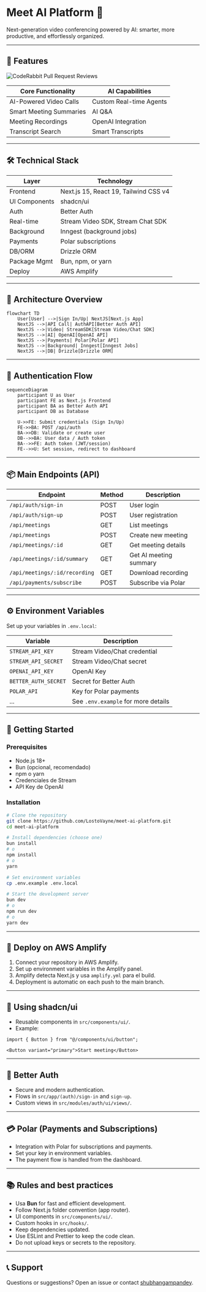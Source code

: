 
# Meet AI Platform 🚀

Next-generation video conferencing powered by AI: smarter, more productive, and effortlessly organized.

---

## 🌟 Features

![CodeRabbit Pull Request Reviews](https://img.shields.io/coderabbit/prs/github/Lostovayne/meet-ai-platform?utm_source=oss&utm_medium=github&utm_campaign=Lostovayne%2Fmeet-ai-platform&labelColor=171717&color=FF570A&link=https%3A%2F%2Fcoderabbit.ai&label=CodeRabbit+Reviews)

| Core Functionality         | AI Capabilities           |
|---------------------------|---------------------------|
| AI-Powered Video Calls    | Custom Real-time Agents   |
| Smart Meeting Summaries   | AI Q&A                    |
| Meeting Recordings        | OpenAI Integration        |
| Transcript Search         | Smart Transcripts         |

---

## 🛠️ Technical Stack

| Layer         | Technology                                    |
| ------------- | --------------------------------------------- |
| Frontend      | Next.js 15, React 19, Tailwind CSS v4         |
| UI Components | shadcn/ui                                     |
| Auth          | Better Auth                                   |
| Real-time     | Stream Video SDK, Stream Chat SDK             |
| Background    | Inngest (background jobs)                     |
| Payments      | Polar subscriptions                           |
| DB/ORM        | Drizzle ORM                                   |
| Package Mgmt  | Bun, npm, or yarn                             |
| Deploy        | AWS Amplify                                   |

---

## 📐 Architecture Overview

```mermaid
flowchart TD
    User[User] -->|Sign In/Up| NextJS[Next.js App]
    NextJS -->|API Call| AuthAPI[Better Auth API]
    NextJS -->|Video| StreamSDK[Stream Video/Chat SDK]
    NextJS -->|AI| OpenAI[OpenAI API]
    NextJS -->|Payments| Polar[Polar API]
    NextJS -->|Background| Inngest[Inngest Jobs]
    NextJS -->|DB| Drizzle[Drizzle ORM]
```

---

## 🔐 Authentication Flow

```mermaid
sequenceDiagram
    participant U as User
    participant FE as Next.js Frontend
    participant BA as Better Auth API
    participant DB as Database

    U->>FE: Submit credentials (Sign In/Up)
    FE->>BA: POST /api/auth
    BA->>DB: Validate or create user
    DB-->>BA: User data / Auth token
    BA-->>FE: Auth token (JWT/session)
    FE-->>U: Set session, redirect to dashboard
```

---

## 📦 Main Endpoints (API)

| Endpoint                        | Method | Description                        |
|---------------------------------|--------|------------------------------------|
| `/api/auth/sign-in`             | POST   | User login                   |
| `/api/auth/sign-up`             | POST   | User registration                |
| `/api/meetings`                 | GET    | List meetings                   |
| `/api/meetings`                 | POST   | Create new meeting                |
| `/api/meetings/:id`             | GET    | Get meeting details        |
| `/api/meetings/:id/summary`     | GET    | Get AI meeting summary   |
| `/api/meetings/:id/recording`   | GET    | Download recording                |
| `/api/payments/subscribe`       | POST   | Subscribe via Polar              |

---

## ⚙️ Environment Variables

Set up your variables in `.env.local`:

| Variable              | Description                                 |
|-----------------------|---------------------------------------------|
| `STREAM_API_KEY`      | Stream Video/Chat credential             |
| `STREAM_API_SECRET`   | Stream Video/Chat secret                |
| `OPENAI_API_KEY`      | OpenAI Key                            |
| `BETTER_AUTH_SECRET`  | Secret for Better Auth                    |
| `POLAR_API`           | Key for Polar payments                  |
| ...                   | See `.env.example` for more details        |

---

## 🚀 Getting Started

### Prerequisites
- Node.js 18+
- Bun (opcional, recomendado)
- npm o yarn
- Credenciales de Stream
- API Key de OpenAI

### Installation

```bash
# Clone the repository
git clone https://github.com/LostoVayne/meet-ai-platform.git
cd meet-ai-platform

# Install dependencies (choose one)
bun install
# o
npm install
# o
yarn

# Set environment variables
cp .env.example .env.local

# Start the development server
bun dev
# o
npm run dev
# o
yarn dev
```

---

## 🚀 Deploy on AWS Amplify

1. Connect your repository in AWS Amplify.
2. Set up environment variables in the Amplify panel.
3. Amplify detecta Next.js y usa `amplify.yml` para el build.
4. Deployment is automatic on each push to the main branch.

---

## 🧩 Using shadcn/ui

- Reusable components in `src/components/ui/`.
- Example:

```tsx
import { Button } from "@/components/ui/button";

<Button variant="primary">Start meeting</Button>
```

---

## 🔑 Better Auth

- Secure and modern authentication.
- Flows in `src/app/(auth)/sign-in` and `sign-up`.
- Custom views in `src/modules/auth/ui/views/`.

---

## 💳 Polar (Payments and Subscriptions)

- Integration with Polar for subscriptions and payments.
- Set your key in environment variables.
- The payment flow is handled from the dashboard.

---

## 📚 Rules and best practices

- Usa **Bun** for fast and efficient development.
- Follow Next.js folder convention (app router).
- UI components in `src/components/ui/`.
- Custom hooks in `src/hooks/`.
- Keep dependencies updated.
- Use ESLint and Prettier to keep the code clean.
- Do not upload keys or secrets to the repository.

---

## 📞 Support

Questions or suggestions? Open an issue or contact [shubhangampandey](https://github.com/shubhangampandey).

